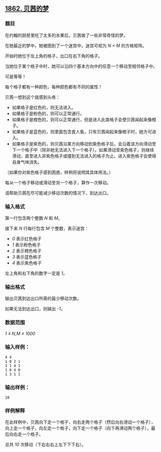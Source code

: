 ## [1862. 贝茜的梦](https://www.acwing.com/problem/content/1864/)

### 题目

在约翰的厨房里吃了太多的水果后，贝茜做了一些非常奇怪的梦。

在她最近的梦中，她被困到了一个迷宫中，迷宫可视为 *N × M* 的方格矩阵。

开始时她位于左上角的格子，出口在右下角的格子。

当她位于某个格子中时，她可以沿四个基本方向中的任意一个移动至相邻格子中。

可是等等！

每个格子都有一种颜色，每种颜色都有不同的属性！

贝茜一想到这个就感到头疼：

- 如果格子是红色的，则无法进入。
- 如果格子是粉色的，则可以正常通行。
- 如果格子是橙色的，则可以正常通行，但是进入此类格子会使贝茜闻起来像橙子。
- 如果格子是蓝色的，则里面包含食人鱼，只有贝茜闻起来像橙子时，她方可进入。
- 如果格子是紫色的，则贝茜沿某方向移动到紫色格子后，会沿着该方向滑动至下一个格子中（除非她无法进入下一个格子）。如果滑动至紫色格子，则继续滑动，直至进入非紫色格子或撞到无法进入的格子为止。进入紫色格子会使得自身气味消失。

（如果你对紫色格子感到困惑，样例将说明其具体用法。）

每从一个格子移动或滑动至另一个格子，算作一次移动。

请帮助贝茜在尽可能减少移动次数的情况下，到达出口。

### 输入格式

第一行包含两个整数 *N* 和 *M*。

接下来 *N* 行每行包含 *M* 个整数，表示迷宫：

- *0* 表示红色格子
- *1* 表示粉色格子
- *2* 表示橙色格子
- *3* 表示蓝色格子
- *4* 表示紫色格子

左上角和右下角的数字一定是 *1*。

### 输出格式

输出贝茜到达出口所需的最少移动次数。

如果无法到达出口，则输出 *-1*。

### 数据范围

*1 ≤ N,M ≤ 1000*

### 输入样例：

```
4 4
1 0 2 1
1 1 4 1
1 0 4 0
1 3 1 1
```

### 输出样例：

```
10
```

### 样例解释

在此样例中，贝茜向下走一个格子，向右走两个格子（然后向右滑动一个格子），向上走一个格子，向左走一个格子，向下走一个格子（向下再滑动两个格子），最后向右走一个格子。

总共 *10* 次移动（下右右右上左下下下右）。
